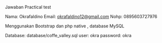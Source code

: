 Jawaban Practical test

Nama: Okrafaldino
Email: okrafaldino12@gmail.com
Nohp: 0895603727976

Menggunakan Bootstrap dan php native , database MySQL

Database: database/coffe_valley.sql
user: okra
password: okra

